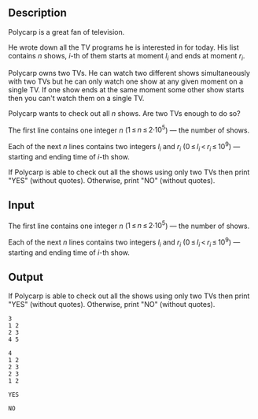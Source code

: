 ## Description

<div><p>Polycarp is a great fan of television.</p><p>He wrote down all the TV programs he is interested in for today. His list contains <span class="tex-span"><i>n</i></span> shows, <span class="tex-span"><i>i</i></span>-th of them starts at moment <span class="tex-span"><i>l</i><sub class="lower-index"><i>i</i></sub></span> and ends at moment <span class="tex-span"><i>r</i><sub class="lower-index"><i>i</i></sub></span>.</p><p>Polycarp owns two TVs. He can watch two different shows simultaneously with two TVs but he can only watch one show at any given moment on a single TV. If one show ends at the same moment some other show starts then you can't watch them on a single TV.</p><p>Polycarp wants to check out all <span class="tex-span"><i>n</i></span> shows. Are two TVs enough to do so?</p></div><div class="input-specification"><p>The first line contains one integer <span class="tex-span"><i>n</i></span> (<span class="tex-span">1 ≤ <i>n</i> ≤ 2·10<sup class="upper-index">5</sup></span>) — the number of shows.</p><p>Each of the next <span class="tex-span"><i>n</i></span> lines contains two integers <span class="tex-span"><i>l</i><sub class="lower-index"><i>i</i></sub></span> and <span class="tex-span"><i>r</i><sub class="lower-index"><i>i</i></sub></span> (<span class="tex-span">0 ≤ <i>l</i><sub class="lower-index"><i>i</i></sub> &lt; <i>r</i><sub class="lower-index"><i>i</i></sub> ≤ 10<sup class="upper-index">9</sup></span>) — starting and ending time of <span class="tex-span"><i>i</i></span>-th show.</p></div><div class="output-specification"><p>If Polycarp is able to check out all the shows using only two TVs then print "<span class="tex-font-style-tt">YES</span>" (without quotes). Otherwise, print "<span class="tex-font-style-tt">NO</span>" (without quotes).</p></div>

## Input

<p>The first line contains one integer <span class="tex-span"><i>n</i></span> (<span class="tex-span">1 ≤ <i>n</i> ≤ 2·10<sup class="upper-index">5</sup></span>) — the number of shows.</p><p>Each of the next <span class="tex-span"><i>n</i></span> lines contains two integers <span class="tex-span"><i>l</i><sub class="lower-index"><i>i</i></sub></span> and <span class="tex-span"><i>r</i><sub class="lower-index"><i>i</i></sub></span> (<span class="tex-span">0 ≤ <i>l</i><sub class="lower-index"><i>i</i></sub> &lt; <i>r</i><sub class="lower-index"><i>i</i></sub> ≤ 10<sup class="upper-index">9</sup></span>) — starting and ending time of <span class="tex-span"><i>i</i></span>-th show.</p>

## Output

<p>If Polycarp is able to check out all the shows using only two TVs then print "<span class="tex-font-style-tt">YES</span>" (without quotes). Otherwise, print "<span class="tex-font-style-tt">NO</span>" (without quotes).</p>





```input1
3
1 2
2 3
4 5

```




```input2
4
1 2
2 3
2 3
1 2

```




```output1
YES

```




```output2
NO

```



